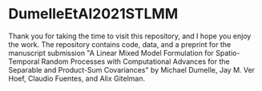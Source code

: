 # DumelleEtAl2021STLMM
Thank you for taking the time to visit this repository, and I hope you enjoy the work. The repository contains code, data, and a preprint for the manuscript submission "A Linear Mixed Model Formulation for Spatio-Temporal Random Processes with Computational Advances for the Separable and Product-Sum Covariances" by Michael Dumelle, Jay M. Ver Hoef, Claudio Fuentes, and Alix Gitelman.
